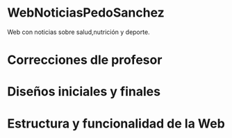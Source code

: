# WebNoticiasPedoSanchez
Web con noticias sobre salud,nutrición y deporte.

# Correcciones dle profesor
# Diseños iniciales y finales
# Estructura y funcionalidad de la Web
